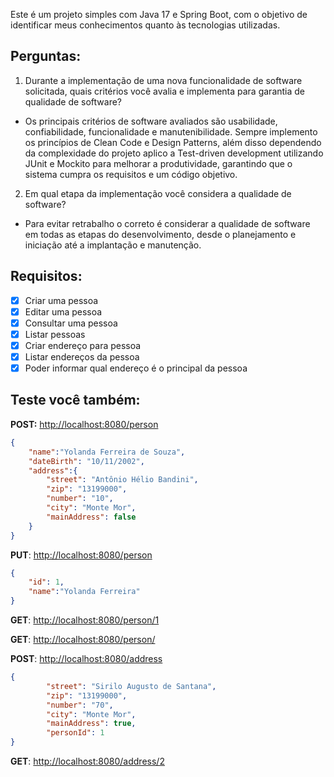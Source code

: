 Este é um projeto simples com Java 17 e Spring Boot, com o objetivo de identificar meus conhecimentos quanto às tecnologias utilizadas.

## Perguntas:
1.	Durante a implementação de uma nova funcionalidade de software solicitada, quais critérios você avalia e implementa para garantia de qualidade de software?
    
- Os principais critérios de software avaliados são usabilidade, confiabilidade, funcionalidade e manutenibilidade.
Sempre implemento os princípios de Clean Code e Design Patterns, além disso dependendo da complexidade do projeto aplico a Test-driven development utilizando JUnit e  Mockito para melhorar a produtividade, garantindo que o sistema cumpra os requisitos e um código objetivo.

2.	Em qual etapa da implementação você considera a qualidade de software?
      
- Para evitar retrabalho o correto é considerar a qualidade de software em todas as etapas do desenvolvimento, desde o planejamento e iniciação até a implantação e manutenção.


## Requisitos:

- [x]  Criar uma pessoa
- [x]  Editar uma pessoa
- [x]  Consultar uma pessoa
- [x]  Listar pessoas
- [x]  Criar endereço para pessoa
- [x]  Listar endereços da pessoa
- [x]  Poder informar qual endereço é o principal da pessoa

## Teste você também:

**POST:** [http://localhost:8080/person](http://localhost:8080/person)

```json
{
	"name":"Yolanda Ferreira de Souza",
	"dateBirth": "10/11/2002",
	"address":{ 
		"street": "Antônio Hélio Bandini",
		"zip": "13199000",
		"number": "10",
		"city": "Monte Mor",
		"mainAddress": false
	}
}
```

**PUT**: [http://localhost:8080/person](http://localhost:8080/person)

```json
{
	"id": 1,
	"name":"Yolanda Ferreira"
}
```

**GET**: [http://localhost:8080/person/1](http://localhost:8080/person/1)

**GET**: [http://localhost:8080/person/](http://localhost:8080/person/1)

**POST**: [http://localhost:8080/address](http://localhost:8080/address)

```json
{
		"street": "Sirilo Augusto de Santana",
		"zip": "13199000",
		"number": "70",
		"city": "Monte Mor",
		"mainAddress": true,
		"personId": 1
}
```

**GET**: [http://localhost:8080/address/2](http://localhost:8080/address/2)